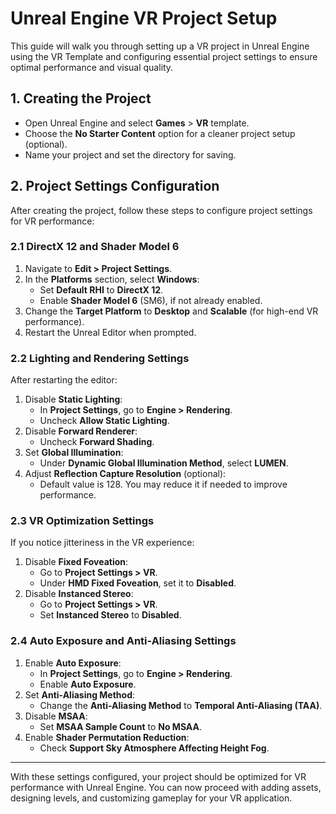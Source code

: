 # Unreal Engine VR Project Setup

This guide will walk you through setting up a VR project in Unreal Engine using the VR Template and configuring essential project settings to ensure optimal performance and visual quality.

## 1. **Creating the Project**
- Open Unreal Engine and select **Games** > **VR** template.
- Choose the **No Starter Content** option for a cleaner project setup (optional).
- Name your project and set the directory for saving.

## 2. **Project Settings Configuration**

After creating the project, follow these steps to configure project settings for VR performance:

### 2.1 **DirectX 12 and Shader Model 6**
1. Navigate to **Edit > Project Settings**.
2. In the **Platforms** section, select **Windows**:
    - Set **Default RHI** to **DirectX 12**.
    - Enable **Shader Model 6** (SM6), if not already enabled.
3. Change the **Target Platform** to **Desktop** and **Scalable** (for high-end VR performance).
4. Restart the Unreal Editor when prompted.

### 2.2 **Lighting and Rendering Settings**

After restarting the editor:
1. Disable **Static Lighting**:
    - In **Project Settings**, go to **Engine > Rendering**.
    - Uncheck **Allow Static Lighting**.
2. Disable **Forward Renderer**:
    - Uncheck **Forward Shading**.
3. Set **Global Illumination**:
    - Under **Dynamic Global Illumination Method**, select **LUMEN**.
4. Adjust **Reflection Capture Resolution** (optional):
    - Default value is 128. You may reduce it if needed to improve performance.

### 2.3 **VR Optimization Settings**

If you notice jitteriness in the VR experience:
1. Disable **Fixed Foveation**:
    - Go to **Project Settings > VR**.
    - Under **HMD Fixed Foveation**, set it to **Disabled**.
2. Disable **Instanced Stereo**:
    - Go to **Project Settings > VR**.
    - Set **Instanced Stereo** to **Disabled**.

### 2.4 **Auto Exposure and Anti-Aliasing Settings**
1. Enable **Auto Exposure**:
    - In **Project Settings**, go to **Engine > Rendering**.
    - Enable **Auto Exposure**.
2. Set **Anti-Aliasing Method**:
    - Change the **Anti-Aliasing Method** to **Temporal Anti-Aliasing (TAA)**.
3. Disable **MSAA**:
    - Set **MSAA Sample Count** to **No MSAA**.
4. Enable **Shader Permutation Reduction**:
    - Check **Support Sky Atmosphere Affecting Height Fog**.

---

With these settings configured, your project should be optimized for VR performance with Unreal Engine. You can now proceed with adding assets, designing levels, and customizing gameplay for your VR application.
